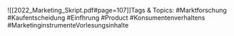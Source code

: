 
![[2022_Marketing_Skript.pdf#page=107]]Tags & Topics:
   #Marktforschung
   #Kaufentscheidung
   #Einfhrung
   #Product
   #Konsumentenverhaltens
   #MarketinginstrumenteVorlesungsinhalte
